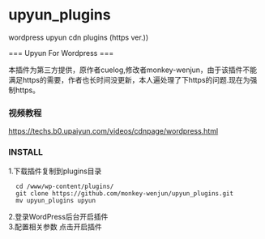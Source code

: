 # upyun_plugins
wordpress upyun cdn plugins (https ver.))

=== Upyun For Wordpress === 

本插件为第三方提供，原作者cuelog,修改者monkey-wenjun，由于该插件不能满足https的需要，作者也长时间没更新，本人遍处理了下https的问题.现在为强制https。

### 视频教程
https://techs.b0.upaiyun.com/videos/cdnpage/wordpress.html
### INSTALL

1.下载插件复制到plugins目录

      cd /www/wp-content/plugins/
      git clone https://github.com/monkey-wenjun/upyun_plugins.git
      mv upyun_plugins upyun
2.登录WordPress后台开启插件      
3.配置相关参数 点击开启插件

